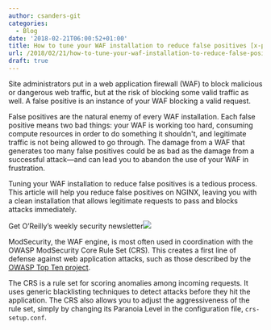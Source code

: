 ```yaml
---
author: csanders-git
categories:
  - Blog
date: '2018-02-21T06:00:52+01:00'
title: How to tune your WAF installation to reduce false positives [x-post]
url: /2018/02/21/how-to-tune-your-waf-installation-to-reduce-false-positives/
draft: true
---
```


Site administrators put in a web application firewall (WAF) to block malicious or dangerous web traffic, but at the risk of blocking some valid traffic as well. A false positive is an instance of your WAF blocking a valid request.

False positives are the natural enemy of every WAF installation. Each false positive means two bad things: your WAF is working too hard, consuming compute resources in order to do something it shouldn't, and legitimate traffic is not being allowed to go through. The damage from a WAF that generates too many false positives could be as bad as the damage from a successful attack—and can lead you to abandon the use of your WAF in frustration.

Tuning your WAF installation to reduce false positives is a tedious process. This article will help you reduce false positives on NGINX, leaving you with a clean installation that allows legitimate requests to pass and blocks attacks immediately.

Get O’Reilly’s weekly security newsletter[![](https://cdn.oreillystatic.com/oreilly/email/security-newsletter-20160315.png)](https://www.oreilly.com/content/how-to-tune-your-waf-installation-to-reduce-false-positives/)

ModSecurity, the WAF engine, is most often used in coordination with the OWASP ModSecurity Core Rule Set (CRS). This creates a first line of defense against web application attacks, such as those described by the [OWASP Top Ten project](https://www.owasp.org/index.php/Category:OWASP_Top_Ten_Project).

The CRS is a rule set for scoring anomalies among incoming requests. It uses generic blacklisting techniques to detect attacks before they hit the application. The CRS also allows you to adjust the aggressiveness of the rule set, simply by changing its Paranoia Level in the configuration file, `crs-setup.conf`.
